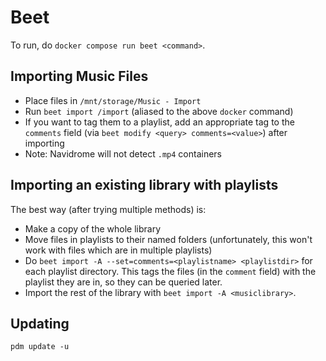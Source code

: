 # Beet

To run, do `docker compose run beet <command>`.

## Importing Music Files

- Place files in `/mnt/storage/Music - Import`
- Run `beet import /import` (aliased to the above `docker` command)
- If you want to tag them to a playlist, add an appropriate tag to the `comments` field (via `beet modify <query> comments=<value>`) after importing
- Note: Navidrome will not detect `.mp4` containers

## Importing an existing library with playlists

The best way (after trying multiple methods) is:

- Make a copy of the whole library
- Move files in playlists to their named folders (unfortunately, this won't work with files which are in multiple playlists)
- Do `beet import -A --set=comments=<playlistname> <playlistdir>` for each playlist directory. This tags the files (in the `comment` field) with the playlist they are in, so they can be queried later.
- Import the rest of the library with `beet import -A <musiclibrary>`.

## Updating

`pdm update -u`